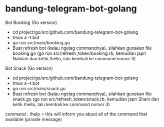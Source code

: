 # bandung-telegram-bot-golang

Bot Booking (Go version)

- cd project/go/src/github.com/bandung-telegram-bot-golang
- tmux a -t bot
- go run src/main/booking.go
- Buat refresh bot (kalau ngelag commandnya), silahkan gunakan file booking.go (go run src/refresh_token/booking.rb, kemudian japri Nabilah dan ketik /hello, lalu kembali ke command nomor 3)

Bot Snack (Go version)

- cd project/go/src/github.com/bandung-telegram-bot-golang
- tmux a -t bot
- go run src/main/snack.go
- Buat refresh bot (kalau ngelag commandnya), silahkan gunakan file snack.go (go run src/refresh_token/snack.rb, kemudian japri Shani dan ketik /hello, lalu kembali ke command nomor 3)

command :
/help = this will inform you about all of the command that available (private message)
